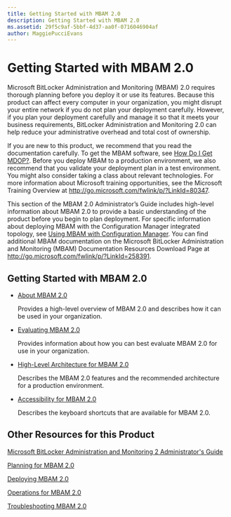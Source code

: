 ```yaml
---
title: Getting Started with MBAM 2.0
description: Getting Started with MBAM 2.0
ms.assetid: 29f5c9af-5bbf-4d37-aa0f-0716046904af
author: MaggiePucciEvans
---
```


# Getting Started with MBAM 2.0


Microsoft BitLocker Administration and Monitoring (MBAM) 2.0 requires thorough planning before you deploy it or use its features. Because this product can affect every computer in your organization, you might disrupt your entire network if you do not plan your deployment carefully. However, if you plan your deployment carefully and manage it so that it meets your business requirements, BitLocker Administration and Monitoring 2.0 can help reduce your administrative overhead and total cost of ownership.

If you are new to this product, we recommend that you read the documentation carefully. To get the MBAM software, see [How Do I Get MDOP?](http://go.microsoft.com/fwlink/p/?LinkId=322049). Before you deploy MBAM to a production environment, we also recommend that you validate your deployment plan in a test environment. You might also consider taking a class about relevant technologies. For more information about Microsoft training opportunities, see the Microsoft Training Overview at <http://go.microsoft.com/fwlink/p/?LinkId=80347>.

This section of the MBAM 2.0 Administrator’s Guide includes high-level information about MBAM 2.0 to provide a basic understanding of the product before you begin to plan deployment. For specific information about deploying MBAM with the Configuration Manager integrated topology, see [Using MBAM with Configuration Manager](using-mbam-with-configuration-manager.md). You can find additional MBAM documentation on the Microsoft BitLocker Administration and Monitoring (MBAM) Documentation Resources Download Page at <http://go.microsoft.com/fwlink/p/?LinkId=258391>.

## Getting Started with MBAM 2.0


-   [About MBAM 2.0](about-mbam-20-mbam-2.md)

    Provides a high-level overview of MBAM 2.0 and describes how it can be used in your organization.

-   [Evaluating MBAM 2.0](evaluating-mbam-20-mbam-2.md)

    Provides information about how you can best evaluate MBAM 2.0 for use in your organization.

-   [High-Level Architecture for MBAM 2.0](high-level-architecture-for-mbam-20-mbam-2.md)

    Describes the MBAM 2.0 features and the recommended architecture for a production environment.

-   [Accessibility for MBAM 2.0](accessibility-for-mbam-20-mbam-2.md)

    Describes the keyboard shortcuts that are available for MBAM 2.0.

## <a href="" id="other-resources-for-this-product-"></a>Other Resources for this Product


[Microsoft BitLocker Administration and Monitoring 2 Administrator's Guide](index.md)

[Planning for MBAM 2.0](planning-for-mbam-20-mbam-2.md)

[Deploying MBAM 2.0](deploying-mbam-20-mbam-2.md)

[Operations for MBAM 2.0](operations-for-mbam-20-mbam-2.md)

[Troubleshooting MBAM 2.0](troubleshooting-mbam-20-mbam-2.md)

 

 





